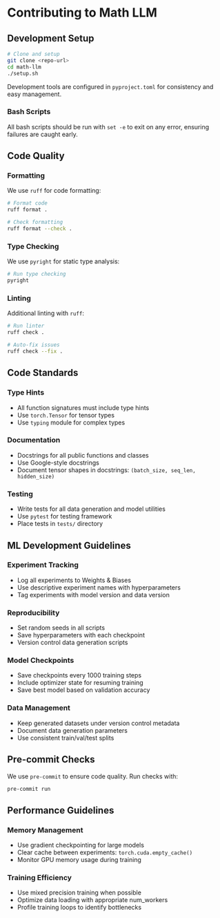 # Contributing to Math LLM

## Development Setup

```bash
# Clone and setup
git clone <repo-url>
cd math-llm
./setup.sh
```

Development tools are configured in `pyproject.toml` for consistency and easy management.

### Bash Scripts
All bash scripts should be run with `set -e` to exit on any error, ensuring failures are caught early.

## Code Quality

### Formatting
We use `ruff` for code formatting:
```bash
# Format code
ruff format .

# Check formatting
ruff format --check .
```

### Type Checking
We use `pyright` for static type analysis:
```bash
# Run type checking
pyright
```

### Linting
Additional linting with `ruff`:
```bash
# Run linter
ruff check .

# Auto-fix issues
ruff check --fix .
```

## Code Standards

### Type Hints
- All function signatures must include type hints
- Use `torch.Tensor` for tensor types
- Use `typing` module for complex types

### Documentation
- Docstrings for all public functions and classes
- Use Google-style docstrings
- Document tensor shapes in docstrings: `(batch_size, seq_len, hidden_size)`

### Testing
- Write tests for all data generation and model utilities
- Use `pytest` for testing framework
- Place tests in `tests/` directory

## ML Development Guidelines

### Experiment Tracking
- Log all experiments to Weights & Biases
- Use descriptive experiment names with hyperparameters
- Tag experiments with model version and data version

### Reproducibility
- Set random seeds in all scripts
- Save hyperparameters with each checkpoint
- Version control data generation scripts

### Model Checkpoints
- Save checkpoints every 1000 training steps
- Include optimizer state for resuming training
- Save best model based on validation accuracy

### Data Management
- Keep generated datasets under version control metadata
- Document data generation parameters
- Use consistent train/val/test splits

## Pre-commit Checks

We use `pre-commit` to ensure code quality. Run checks with:
```bash
pre-commit run
```

## Performance Guidelines

### Memory Management
- Use gradient checkpointing for large models
- Clear cache between experiments: `torch.cuda.empty_cache()`
- Monitor GPU memory usage during training

### Training Efficiency
- Use mixed precision training when possible
- Optimize data loading with appropriate num_workers
- Profile training loops to identify bottlenecks